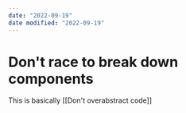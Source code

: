 ```yaml
---
date: "2022-09-19"
date modified: "2022-09-19"
---
```


# Don't race to break down components
This is basically [[Don't overabstract code]]
